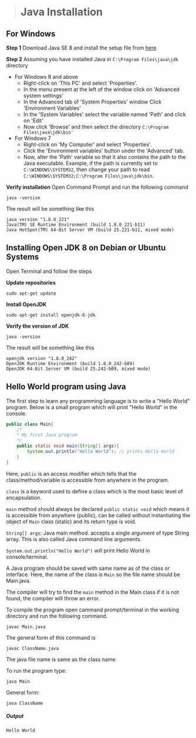 ># Java Installation

##  For Windows

__Step 1__ Download Java SE 8 and install the setup file from [here](https://www.oracle.com/in/java/technologies/javase/javase-jdk8-downloads.html)

__Step 2__ Assuming you have installed Java in `C:\Program Files\java\jdk` directory

* For Windows 8 and above
  * Right-click on 'This PC' and select 'Properties'.
  * In the menu present at the left of the window click on 'Advanced system settings'
  * In the Advanced tab of 'System Properties' window Click 'Environment Variables'
  * In the 'System Variables' select the variable named 'Path' and click on 'Edit'
  * Now click 'Browse' and then select the directory `C:\Program Files\java\jdk\bin'`
* For Windows 7
  * Right-click on 'My Computer' and select 'Properties'.
  * Click the 'Environment variables' button under the 'Advanced' tab.
  * Now, alter the 'Path' variable so that it also contains the path to the Java executable. Example, if the path is currently set to `C:\WINDOWS\SYSTEM32`, then change your path to read `C:\WINDOWS\SYSTEM32;C:\Program Files\java\jdk\bin`.

__Verify installation__
Open Command Prompt and run the following command

    java -version

The result will be something like this

    java version "1.8.0_221"
    Java(TM) SE Runtime Environment (build 1.8.0_221-b11)
    Java HotSpot(TM) 64-Bit Server VM (build 25.221-b11, mixed mode) 


## Installing Open JDK 8 on Debian or Ubuntu Systems

Open Terminal and follow the steps

__Update repositories__

    sudo apt-get update

__Install OpenJDK__

    sudo apt-get install openjdk-8-jdk

__Verify the version of JDK__

    java -version

The result will be something like this

    openjdk version "1.8.0_242"
    OpenJDK Runtime Environment (build 1.8.0_242-b09)
    OpenJDK 64-Bit Server VM (build 25.242-b09, mixed mode)

## Hello World program using Java

The first step to learn any programming language is to write a "Hello World" program. Below is a small program which will print "Hello World" in the console.

```java
public class Main{
    /*
    * My first Java program
    */
    public static void main(String[] args){
        System.out.println("Hello World"); // prints Hello World
    }
}
```

Here, `public` is an access modifier which tells that the class/method/variable is accessible from anywhere in the program.

`class` is a keyword used to define a class which is the most basic level of encapsulation.

`main` method should always be declared `public static void` which means it is accessible from anywhere (public), can be called without instantiating the object of `Main` class (static) and its return type is void.

`String[] args`: Java main method. accepts a single argument of type String array. This is also called Java command line arguments.

`System.out.println("Hello World")` will print Hello World in console/terminal.

A Java program should be saved with same name as of the class or interface. Here, the name of the class is `Main` so the file name should be Main.java.

The compiler will try to find the `main` method in the Main class if it is not found, the compiler will throw an error.

To compile the program open cammand prompt/terminal in the working directory and run the following command.

    javac Main.java

The general form of this command is

    javac ClassName.java

The java file name is same as the class name

To run the program type:

    java Main

General form:

    java ClassName

##### Output

    Hello World